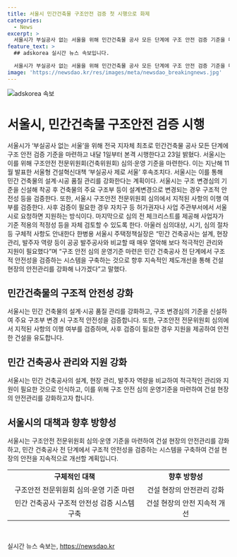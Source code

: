 ```yaml
---
title: 서울시 민간건축물 구조안전 검증 첫 시행으로 화제
categories:
  - News
excerpt: >
  서울시가 부실공사 없는 서울을 위해 민간건축물 공사 모든 단계에 구조 안전 검증 기준을 마련하고 내달 1일부터 본격 시행한다고 밝혔다. 이로써 설계·시공 품질 관리를 강화하며, 구조 변경심의 기준을 신설하여 구조 안전성 등을 검증한다. 또한, 심의 전 체크리스트를 제공하여 기준 적용의 적정성을 자체 검토할 수 있도록 한다는 등 세부적인 사항도 안내했다. 이를 통해 민간 건축공사의 구조적 안전성을 강화하고 건설 현장의 안전관리를 지속적으로 개선하겠다는 방침이다.
feature_text: >
  ## adskorea 실시간 뉴스 속보입니다.

  서울시가 부실공사 없는 서울을 위해 민간건축물 공사 모든 단계에 구조 안전 검증 기준을 마련하고 내달 1일부터 본격 시행한다고 밝혔다. 이로써 설계·시공 품질 관리를 강화하며, 구조 변경심의 기준을 신설하여 구조 안전성 등을 검증한다. 또한, 심의 전 체크리스트를 제공하여 기준 적용의 적정성을 자체 검토할 수 있도록 한다는 등 세부적인 사항도 안내했다. 이를 통해 민간 건축공사의 구조적 안전성을 강화하고 건설 현장의 안전관리를 지속적으로 개선하겠다는 방침이다.
image: 'https://newsdao.kr/res/images/meta/newsdao_breakingnews.jpg'
---
```


<p><img src="https://newsdao.kr/res/images/meta/newsdao_breakingnews.jpg" alt="adskorea 속보" /></p>

<h1>서울시, 민간건축물 구조안전 검증 시행</h1>

<p data-ke-size="size16">서울시가 ‘부실공사 없는 서울’을 위해 전국 지자체 최초로 민간건축물 공사 모든 단계에 구조 안전 검증 기준을 마련하고 내달 1일부터 본격 시행한다고 23일 밝혔다. 서울시는 이를 위해 구조안전 전문위원회(건축위원회) 심의·운영 기준을 마련한다. 이는 지난해 11월 발표한 서울형 건설혁신대책 ‘부실공사 제로 서울’ 후속조치다. 서울시는 이를 통해 민간 건축물의 설계·시공 품질 관리를 강화한다는 계획이다. 서울시는 구조 변경심의 기준을 신설해 착공 후 건축물의 주요 구조부 등이 설계변경으로 변경되는 경우 구조적 안전성 등을 검증한다. 또한, 서울시 구조안전 전문위원회 심의에서 지적된 사항의 이행 여부를 검증한다. 사후 검증이 필요한 경우 자치구 등 허가권자나 사업 주관부서에서 서울시로 요청하면 지원하는 방식이다. 마지막으로 심의 전 체크리스트를 제공해 사업자가 기준 적용의 적정성 등을 자체 검토할 수 있도록 한다. 아울러 심의대상, 시기, 심의 절차 등 구체적 사항도 안내한다 한병용 서울시 주택정책실장은 “민간 건축공사는 설계, 현장 관리, 발주자 역량 등이 공공 발주공사와 비교할 때 매우 열악해 보다 적극적인 관리와 지원이 필요했다”며 “구조 안전 심의 운영기준 마련은 민간 건축공사 전 단계에서 구조적 안전성을 검증하는 시스템을 구축하는 것으로 향후 지속적인 제도개선을 통해 건설 현장의 안전관리를 강화해 나가겠다”고 말했다.</p>

<h2 data-ke-size="size26">민간건축물의 구조적 안전성 강화</h2>

<p data-ke-size="size16">서울시는 민간 건축물의 설계·시공 품질 관리를 강화하고, 구조 변경심의 기준을 신설하여 주요 구조부 변경 시 구조적 안전성을 검증합니다. 또한, 구조안전 전문위원회 심의에서 지적된 사항의 이행 여부를 검증하며, 사후 검증이 필요한 경우 지원을 제공하여 안전한 건설을 유도합니다.</p>

<h2 data-ke-size="size26">민간 건축공사 관리와 지원 강화</h2>

<p data-ke-size="size16">서울시는 민간 건축공사의 설계, 현장 관리, 발주자 역량을 비교하여 적극적인 관리와 지원이 필요한 것으로 인식하고, 이를 위해 구조 안전 심의 운영기준을 마련하여 건설 현장의 안전관리를 강화하고자 합니다.</p>

<h2 data-ke-size="size26">서울시의 대책과 향후 방향성</h2>

<p data-ke-size="size16">서울시는 구조안전 전문위원회 심의·운영 기준을 마련하여 건설 현장의 안전관리를 강화하고, 민간 건축공사 전 단계에서 구조적 안전성을 검증하는 시스템을 구축하여 건설 현장의 안전을 지속적으로 개선할 계획입니다.</p>

<table>
  <tr>
    <td style="text-align: center; height: 17px;"><b>구체적인 대책</b></td>
    <td style="text-align: center; height: 17px;"><b>향후 방향성</b></td>
  </tr>
  <tr>
    <td style="text-align: center;">구조안전 전문위원회 심의·운영 기준 마련</td>
    <td style="text-align: center;">건설 현장의 안전관리 강화</td>
  </tr>
  <tr>
    <td style="text-align: center;">민간 건축공사 구조적 안전성 검증 시스템 구축</td>
    <td style="text-align: center;">건설 현장의 안전 지속적 개선</td>
  </tr>
</table>

<p data-ke-size="size16">&nbsp;</p>
실시간 뉴스 속보는, <a href="https://newsdao.kr" rel="dofollow">https://newsdao.kr</a>



